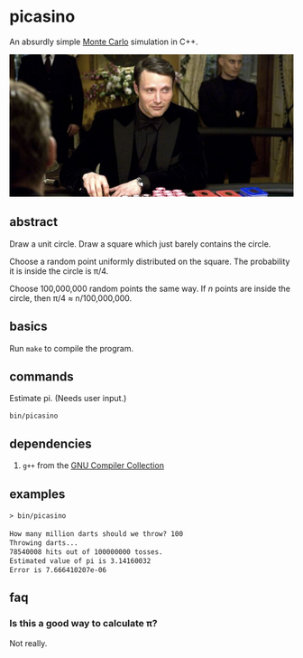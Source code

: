 # picasino

An absurdly simple [Monte Carlo] simulation in C++.

<img alt="Le Chiffre" src="picasino.jpeg" title="You must have thought I was bluffing.">

[Monte Carlo]: https://en.wikipedia.org/wiki/Monte_Carlo_method

## abstract

Draw a unit circle. Draw a square which just barely contains the circle.

Choose a random point uniformly distributed on the square.
The probability it is inside the circle is π/4.

Choose 100,000,000 random points the same way.
If *n* points are inside the circle, then π/4 ≈ n/100,000,000.

## basics

Run `make` to compile the program.

## commands

Estimate pi. (Needs user input.)
```
bin/picasino
```

## dependencies

1. `g++` from the [GNU Compiler Collection](https://gcc.gnu.org/)

## examples

```
> bin/picasino

How many million darts should we throw? 100
Throwing darts...
78540008 hits out of 100000000 tosses.
Estimated value of pi is 3.14160032
Error is 7.666410207e-06
```

## faq

### Is this a good way to calculate π?

Not really.
